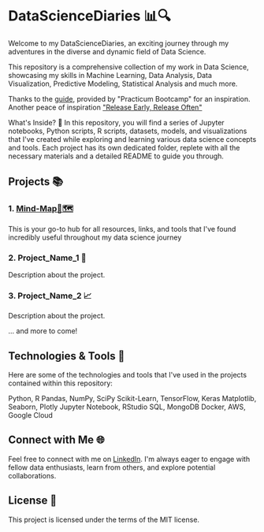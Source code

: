 # DataScienceDiaries 📊🔍
Welcome to my DataScienceDiaries, an exciting journey through my adventures in the diverse and dynamic field of Data Science.

This repository is a comprehensive collection of my work in Data Science, showcasing my skills in Machine Learning, Data Analysis, Data Visualization, Predictive Modeling, Statistical Analysis and much more.

Thanks to the [guide](https://medium.com/practicum-bootcamp/data-science-portfolio-making-the-most-out-of-github-dac98c536ffc), provided by "Practicum Bootcamp" for an inspiration.
Another peace of inspiration ["Release Early, Release Often"](http://www.catb.org/~esr/writings/cathedral-bazaar/cathedral-bazaar/ar01s04.html)

What's Inside? 📁
In this repository, you will find a series of Jupyter notebooks, Python scripts, R scripts, datasets, models, and visualizations that I've created while exploring and learning various data science concepts and tools. Each project has its own dedicated folder, replete with all the necessary materials and a detailed README to guide you through.

## Projects 📚
### 1. [Mind-Map🧠🗺️](https://github.com/kzaho/DataScienceDiaries/blob/main/mind_map/README.md#mind-map-%EF%B8%8F)
This is your go-to hub for all resources, links, and tools that I've found incredibly useful throughout my data science journey
### 2. Project_Name_1 🚀
Description about the project.
### 3. Project_Name_2 📈
Description about the project.

... and more to come!

## Technologies & Tools 🔧
Here are some of the technologies and tools that I've used in the projects contained within this repository:

Python, R
Pandas, NumPy, SciPy
Scikit-Learn, TensorFlow, Keras
Matplotlib, Seaborn, Plotly
Jupyter Notebook, RStudio
SQL, MongoDB
Docker, AWS, Google Cloud
## Connect with Me 🌐
Feel free to connect with me on [LinkedIn](https://www.linkedin.com/in/kzahorulko/). I'm always eager to engage with fellow data enthusiasts, learn from others, and explore potential collaborations.

## License 📜
This project is licensed under the terms of the MIT license.
